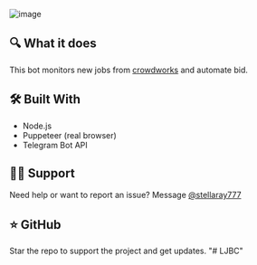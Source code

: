 ![image](https://github.com/user-attachments/assets/41f9bcf9-71da-4871-ba7f-6e6c9b597d05)

## 🔍 What it does

This bot monitors new jobs from [crowdworks](https://crowdworks.jp) and automate bid.

## 🛠️ Built With

* Node.js
* Puppeteer (real browser)
* Telegram Bot API

## 🧑‍💻 Support

Need help or want to report an issue?
Message [@stellaray777](https://t.me/stellaray777)

## ⭐ GitHub

Star the repo to support the project and get updates.
"# LJBC" 

